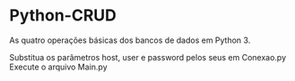 # Python-CRUD
As quatro operações básicas dos bancos de dados em Python 3.

Substitua os parâmetros host, user e password pelos seus em Conexao.py
Execute o arquivo Main.py
